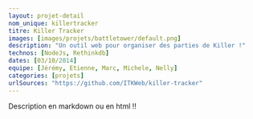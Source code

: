 ```yaml
---
layout: projet-detail
nom_unique: killertracker
titre: Killer Tracker
images: [images/projets/battletower/default.png]
description: "Un outil web pour organiser des parties de Killer !"
technos: [NodeJs, Rethinkdb]
dates: [03/10/2014]
equipe: [Jérémy, Etienne, Marc, Michele, Nelly]
categories: [projets]
urlSources: "https://github.com/ITKWeb/killer-tracker"
---
```

Description en markdown ou en html !!
